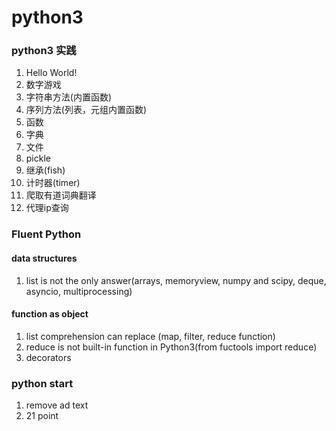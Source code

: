 # python3
### python3 实践
1.  Hello World!
2.  数字游戏
3.  字符串方法(内置函数)
4.  序列方法(列表，元组内置函数)
5.  函数
6.  字典
7.  文件
8.  pickle
9.  继承(fish)
10. 计时器(timer)
11. 爬取有道词典翻译
12. 代理ip查询


### Fluent Python
#### data structures
1. list is not the only answer(arrays, memoryview, numpy and scipy, deque, asyncio, multiprocessing)
#### function as object
1. list comprehension can replace (map, filter, reduce function)
2. reduce is not built-in function in Python3(from fuctools import reduce)
3. decorators

### python start
1. remove ad text
2. 21 point